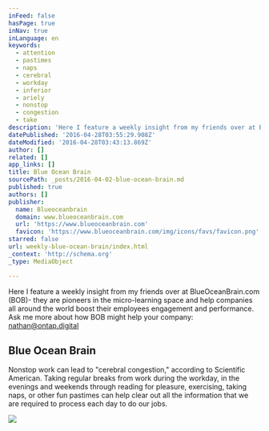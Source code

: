 ```yaml
---
inFeed: false
hasPage: true
inNav: true
inLanguage: en
keywords:
  - attention
  - pastimes
  - naps
  - cerebral
  - workday
  - inferior
  - ariely
  - nonstop
  - congestion
  - take
description: 'Here I feature a weekly insight from my friends over at BlueOceanBrain.com (BOB)- they are pioneers in the micro-learning space and help companies all around the world boost their employees engagement and performance. Ask me more about how BOB might help your company: nathan@ontap.digital'
datePublished: '2016-04-28T03:55:29.908Z'
dateModified: '2016-04-28T03:43:13.869Z'
author: []
related: []
app_links: []
title: Blue Ocean Brain
sourcePath: _posts/2016-04-02-blue-ocean-brain.md
published: true
authors: []
publisher:
  name: Blueoceanbrain
  domain: www.blueoceanbrain.com
  url: 'https://www.blueoceanbrain.com'
  favicon: 'https://www.blueoceanbrain.com/img/icons/favs/favicon.png'
starred: false
url: weekly-blue-ocean-brain/index.html
_context: 'http://schema.org'
_type: MediaObject

---
```

Here I feature a weekly insight from my friends over at BlueOceanBrain.com (BOB)- they are pioneers in the micro-learning space and help companies all around the world boost their employees engagement and performance. Ask me more about how BOB might help your company: [nathan@ontap.digital][0]

<article style=""><h1>Blue Ocean Brain</h1><p>Nonstop work can lead to "cerebral congestion," according to Scientific American. Taking regular breaks from work during the workday, in the evenings and weekends through reading for pleasure, exercising, taking naps, or other fun pastimes can help clear out all the information that we are required to process each day to do our jobs.</p><img src="https://s3.amazonaws.com/trt-assets/transform%2FImages%2FA+A+A+Live+Board%2F160328+P6.jpg" /></article>

  


[0]: null